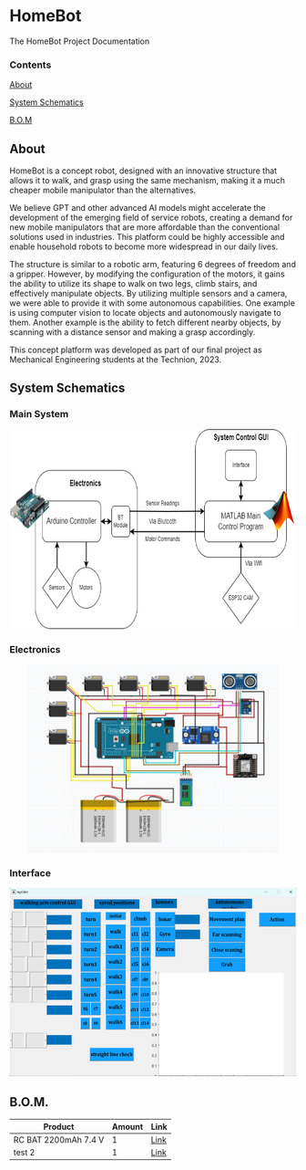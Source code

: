 # HomeBot
The HomeBot Project Documentation

### Contents

[About](##about)

[System Schematics](##systemschematics)

[B.O.M](##bom)

## About
HomeBot is a concept robot, designed with an innovative structure that allows it to walk, and grasp using the same mechanism, making it a much cheaper mobile manipulator than the alternatives.

We believe GPT and other advanced AI models might accelerate the development of the emerging field of service robots, creating a demand for new mobile manipulators that are more affordable than the conventional solutions used in industries. This platform could be highly accessible and enable household robots to become more widespread in our daily lives.

The structure is similar to a robotic arm, featuring 6 degrees of freedom and a gripper. However, by modifying the configuration of the motors, it gains the ability to utilize its shape to walk on two legs, climb stairs, and effectively manipulate objects.
By utilizing multiple sensors and a camera, we were able to provide it with some autonomous capabilities. One example is using computer vision to locate objects and autonomously navigate to them. Another example is the ability to fetch different nearby objects, by scanning with a distance sensor and making a grasp accordingly.

This concept platform was developed as part of our final project as Mechanical Engineering students at the Technion, 2023.


## System Schematics
### Main System
<div align="center"> 
  <img height = "350" src="./Source Code/README Images/Control Scheme.png"> 
</div>

### Electronics
<div align="center"> 
  <img height = "330" src="./Source Code/README Images/Electronics Scheme.png"> 
</div>

### Interface
<div align="center"> 
  <img height = "330" src="./Source Code/README Images/Interface Screenshot.png">
</div>

## B.O.M.
| Product | Amount | Link | 
|---------|-------|------|
|RC BAT  2200mAh 7.4 V  |  1 | [Link](https://he.aliexpress.com/item/4000173875886.html?spm=a2g0o.productlist.main.55.4e6aLTXCLTXCvx&algo_pvid=118f8981-a4c6-42c5-b909-d4c970b9f276&algo_exp_id=118f8981-a4c6-42c5-b909-d4c970b9f276-27&pdp_npi=3%40dis%21ILS%2172.64%2143.6%21%21%21%21%21%402100b0d116877615583004169d0742%2110000000606937268%21sea%21IL%210&curPageLogUid=c13Pg2rlDLkW ) |
|test 2 |  1 | [Link](https://github.com) |

